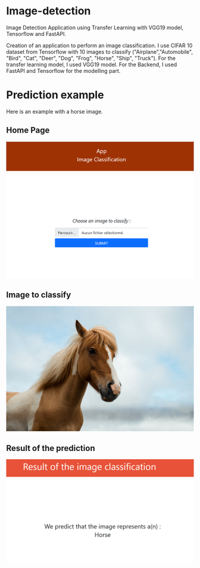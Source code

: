 # Image-detection
Image Detection Application using Transfer Learning with VGG19 model, Tensorflow and FastAPI.

Creation of an application to perform an image classification. I use CIFAR 10 dataset from Tensorflow with 10 images to classify ("Airplane","Automobile", "Bird", "Cat", "Deer", "Dog", "Frog", "Horse", "Ship", "Truck"). For the transfer learning model, I used VGG19 model. For the Backend, I used FastAPI and Tensorflow for the modelling part.

# Prediction example
Here is an example with a horse image.

## Home Page
<img src = "screenshots app/input.png" width = "600">

## Image to classify
<img src ="screenshots app/my_image.jpg" width = "600">

## Result of the prediction
<img src = "screenshots app/output.png" width = "600">
